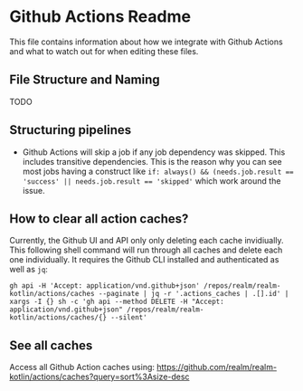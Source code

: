 # Github Actions Readme

This file contains information about how we integrate with Github Actions and what to watch out for when editing these files.

## File Structure and Naming

TODO

## Structuring pipelines

- Github Actions will skip a job if any job dependency was skipped. This includes transitive dependencies. This is the reason why you can see 
  most jobs having a construct like `if: always() && (needs.job.result == 'success' || needs.job.result == 'skipped'` which work around the issue.


## How to clear all action caches?

Currently, the Github UI and API only only deleting each cache invidiually. This following shell command will run through all caches and delete each one individually. It requires the Github CLI installed and authenticated as well as `jq`:

```
gh api -H 'Accept: application/vnd.github+json' /repos/realm/realm-kotlin/actions/caches --paginate | jq -r '.actions_caches | .[].id' | xargs -I {} sh -c 'gh api --method DELETE -H "Accept: application/vnd.github+json" /repos/realm/realm-kotlin/actions/caches/{} --silent'
```

## See all caches

Access all Github Action caches using: https://github.com/realm/realm-kotlin/actions/caches?query=sort%3Asize-desc